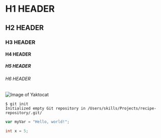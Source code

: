 # H1 HEADER
## H2 HEADER
### H3 HEADER
#### H4 HEADER
##### H5 HEADER
###### H6 HEADER

![Image of Yaktocat](https://octodex.github.com/images/yaktocat.png)

```
$ git init
Initialized empty Git repository in /Users/skills/Projects/recipe-repository/.git/
```

``` javascript
var myVar = "Hello, world!";
```

```java
int x = 5;
```
